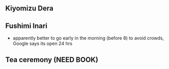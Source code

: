 ## Kiyomizu Dera
## Fushimi Inari
- apparently better to go early in the morning (before 8) to avoid crowds, Google says its open 24 hrs
## Tea ceremony (NEED BOOK)